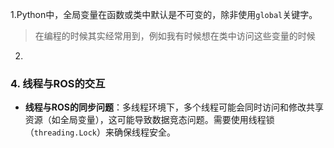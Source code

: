 
1.Python中，全局变量在函数或类中默认是不可变的，除非使用`global`关键字。
>在编程的时候其实经常用到，例如我有时候想在类中访问这些变量的时候

2.

### 4. 线程与ROS的交互

- **线程与ROS的同步问题**：多线程环境下，多个线程可能会同时访问和修改共享资源（如全局变量），这可能导致数据竞态问题。需要使用线程锁（`threading.Lock`）来确保线程安全。
